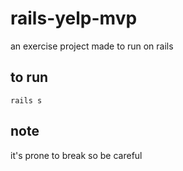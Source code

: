 # rails-yelp-mvp

an exercise project made to run on rails

## to run

`rails s`

## note

it's prone to break so be careful
